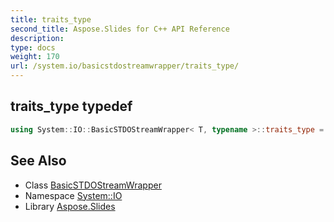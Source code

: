 ```yaml
---
title: traits_type
second_title: Aspose.Slides for C++ API Reference
description: 
type: docs
weight: 170
url: /system.io/basicstdostreamwrapper/traits_type/
---
```

## traits_type typedef




```cpp
using System::IO::BasicSTDOStreamWrapper< T, typename >::traits_type =  typename BaseType::traits_type
```

## See Also

* Class [BasicSTDOStreamWrapper](../)
* Namespace [System::IO](../../)
* Library [Aspose.Slides](../../../)